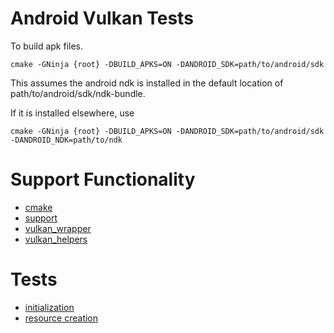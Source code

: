 # Android Vulkan Tests

To build apk files.

```
cmake -GNinja {root} -DBUILD_APKS=ON -DANDROID_SDK=path/to/android/sdk
```

This assumes the android ndk is installed in the default location of
path/to/android/sdk/ndk-bundle.

If it is installed elsewhere, use
```
cmake -GNinja {root} -DBUILD_APKS=ON -DANDROID_SDK=path/to/android/sdk -DANDROID_NDK=path/to/ndk
```

# Support Functionality
- [cmake](cmake/README.md)
- [support](support/README.md)
- [vulkan_wrapper](vulkan_wrapper/README.md)
- [vulkan_helpers](vulkan_helpers/README.md)

# Tests
- [initialization](initialization_tests/README.md)
- [resource creation](resource_creation_tests/README.md)